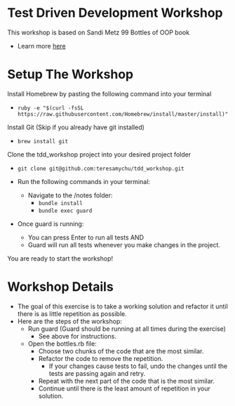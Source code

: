 
# Test Driven Development Workshop

This workshop is based on Sandi Metz 99 Bottles of OOP book
  * Learn more [here](https://www.sandimetz.com/99bottles)

# Setup The Workshop

Install Homebrew by pasting the following command into your terminal
* `ruby -e "$(curl -fsSL https://raw.githubusercontent.com/Homebrew/install/master/install)"`

Install Git
(Skip if you already have git installed)
* `brew install git`

Clone the tdd_workshop project into your desired project folder
* `git clone git@github.com:teresamychu/tdd_workshop.git`

* Run the following commands in your terminal:
  * Navigate to the /notes folder:
    * `bundle install`
    * `bundle exec guard`

* Once guard is running:
    * You can press Enter to run all tests AND
    * Guard will run all tests whenever you make changes in the project.

You are ready to start the workshop!

# Workshop Details

* The goal of this exercise is to take a working solution and refactor it until there is as little repetition as possible.
* Here are the steps of the workshop:
    * Run guard (Guard should be running at all times during the exercise)
        * See above for instructions.
    * Open the bottles.rb file:
        * Choose two chunks of the code that are the most similar.
        * Refactor the code to remove the repetition.
            * If your changes cause tests to fail, undo the changes until the tests are passing again and retry.
        * Repeat with the next part of the code that is the most similar.
        * Continue until there is the least amount of repetition in your solution.

